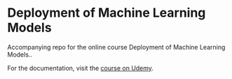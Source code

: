 # Deployment of Machine Learning Models
Accompanying repo for the online course Deployment of Machine Learning Models..

For the documentation, visit the [course on Udemy](https://www.udemy.com/deployment-of-machine-learning-models/?couponCode=TIDREPO).
